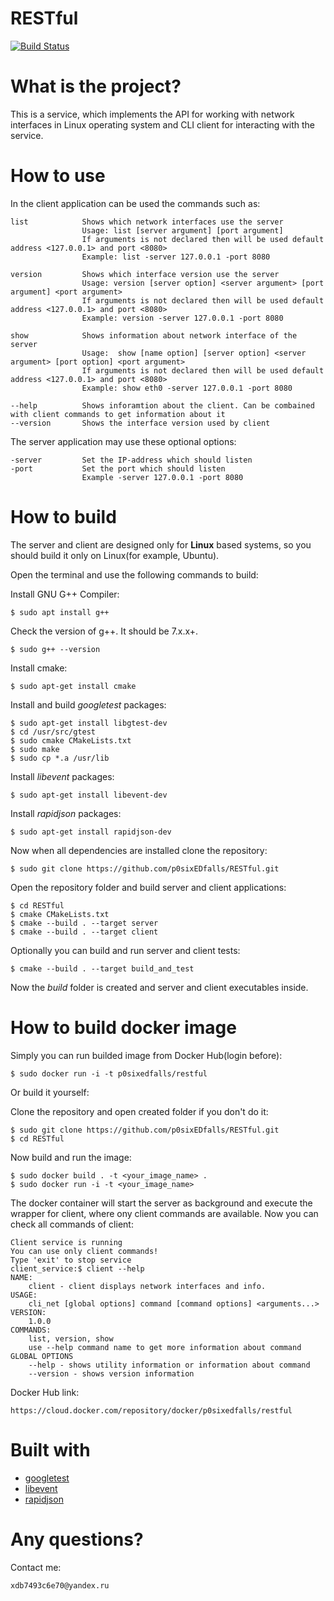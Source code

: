 # RESTful
[![Build Status](https://travis-ci.com/p0sixEDfalls/RESTful.svg?branch=master)](https://travis-ci.com/p0sixEDfalls/RESTful)

# What is the project?
This is a service, which implements the API for working with network interfaces in Linux operating system and CLI client for 
interacting with the service.
# How to use
In the client application can be used the commands such as:

	list            Shows which network interfaces use the server
 	                Usage: list [server argument] [port argument]
                    If arguments is not declared then will be used default address <127.0.0.1> and port <8080>
 	                Example: list -server 127.0.0.1 -port 8080

	version         Shows which interface version use the server
	                Usage: version [server option] <server argument> [port argument] <port argument>
	                If arguments is not declared then will be used default address <127.0.0.1> and port <8080>
                    Example: version -server 127.0.0.1 -port 8080

	show            Shows information about network interface of the server
	                Usage:  show [name option] [server option] <server argument> [port option] <port argument>
	                If arguments is not declared then will be used default address <127.0.0.1> and port <8080>
                    Example: show eth0 -server 127.0.0.1 -port 8080
                  
	--help          Shows inforamtion about the client. Can be combained with client commands to get information about it
	--version       Shows the interface version used by client
  
The server application may use these optional options:

	-server         Set the IP-address which should listen
	-port           Set the port which should listen
	                Example -server 127.0.0.1 -port 8080

# How to build
The server and client are designed only for **Linux** based systems, so you should build it only on Linux(for example, Ubuntu).

Open the terminal and use the following commands to build:

Install GNU G++ Compiler:

	$ sudo apt install g++

Check the version of g++. It should be 7.x.x+.

	$ sudo g++ --version

Install cmake:

	$ sudo apt-get install cmake

Install and build *googletest* packages:

	$ sudo apt-get install libgtest-dev
	$ cd /usr/src/gtest
	$ sudo cmake CMakeLists.txt
	$ sudo make
	$ sudo cp *.a /usr/lib
  
Install *libevent* packages:

	$ sudo apt-get install libevent-dev

Install *rapidjson* packages:

	$ sudo apt-get install rapidjson-dev

Now when all dependencies are installed clone the repository:

	$ sudo git clone https://github.com/p0sixEDfalls/RESTful.git

Open the repository folder and build server and client applications:

	$ cd RESTful 
	$ cmake CMakeLists.txt
	$ cmake --build . --target server
	$ cmake --build . --target client
  
Optionally you can build and run server and client tests:

	$ cmake --build . --target build_and_test
  
Now the *build* folder is created and server and client executables inside.

# How to build docker image

Simply you can run builded image from Docker Hub(login before):

	$ sudo docker run -i -t p0sixedfalls/restful
	
Or build it yourself:

Clone the repository and open created folder if you don't do it:

	$ sudo git clone https://github.com/p0sixEDfalls/RESTful.git
	$ cd RESTful 

Now build and run the image:

	$ sudo docker build . -t <your_image_name> .
	$ sudo docker run -i -t <your_image_name>
	
The docker container will start the server as background and execute the wrapper for client, 
where ony client commands are available.
Now you can check all commands of client:

	Client service is running
	You can use only client commands!
	Type 'exit' to stop service
	client_service:$ client --help
	NAME:
		client - client displays network interfaces and info.
	USAGE:
		cli_net [global options] command [command options] <arguments...>
	VERSION:
		1.0.0
	COMMANDS:
		list, version, show
		use --help command name to get more information about command
	GLOBAL OPTIONS
		--help - shows utility information or information about command
		--version - shows version information

Docker Hub link:

	https://cloud.docker.com/repository/docker/p0sixedfalls/restful	

# Built with
  * [googletest](https://github.com/google/googletest)
  * [libevent](https://github.com/libevent/libevent)
  * [rapidjson](https://github.com/Tencent/rapidjson) 

# Any questions?
Contact me:

	xdb7493c6e70@yandex.ru

